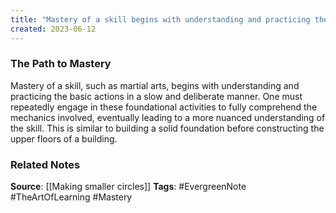 ```yaml
---
title: "Mastery of a skill begins with understanding and practicing the basic foundational activities of that skill repeatedly"
created: 2023-06-12
---
```


### The Path to Mastery
Mastery of a skill, such as martial arts, begins with understanding and practicing the basic actions in a slow and deliberate manner. One must repeatedly engage in these foundational activities to fully comprehend the mechanics involved, eventually leading to a more nuanced understanding of the skill. This is similar to building a solid foundation before constructing the upper floors of a building.

### Related Notes
**Source**: [[Making smaller circles]]
**Tags**: #EvergreenNote #TheArtOfLearning #Mastery 